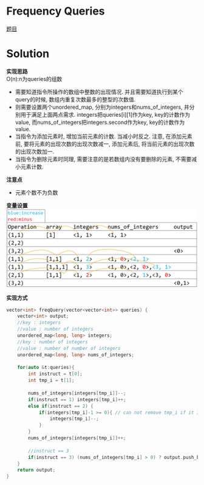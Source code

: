 # Frequency Queries

[题目](https://www.hackerrank.com/challenges/frequency-queries/problem)  

# Solution

**实现思路**  
O(n):n为queries的组数  
* 需要知道指令所操作的数组中整数的出现情况. 并且需要知道执行到某个query的时候, 数组内重复次数最多的整型的次数值.  
* 则需要设置两个unordered_map, 分别为integers和nums_of_integers, 并分别用于满足上面两点需求. integers把queries[i][1]作为key, key的计数作为value, 而nums_of_integers把integers.second作为key, key的计数作为value.
* 当指令为添加元素时, 增加当前元素的计数. 当减小时反之. 注意, 在添加元素前, 要将元素的出现次数的出现次数减一, 添加元素后, 将当前元素的出现次数的出现次数加一. 
* 当指令为删除元素时同理, 需要注意的是若数组内没有要删除的元素, 不需要减小元素计数.

**注意点**  
* 元素个数不为负数

**变量设置**  
![](image.png)

**实现方式**  
```c
vector<int> freqQuery(vector<vector<int>> queries) {
    vector<int> output;
    //key : integers
    //value : number of integers
    unordered_map<long, long> integers;
    //key : number of integers
    //value : number of number of integers
    unordered_map<long, long> nums_of_integers;

    for(auto &t:queries){
        int instruct = t[0];
        int tmp_i = t[1];

        nums_of_integers[integers[tmp_i]]--;
        if(instruct == 1) integers[tmp_i]++;
        else if(instruct == 2) {
            if(integers[tmp_i]-1 >= 0){ // can not remove tmp_i if it is not exist
                integers[tmp_i]--;
            }
        }
        nums_of_integers[integers[tmp_i]]++;

        //instruct == 3
        if(instruct == 3) (nums_of_integers[tmp_i] > 0) ? output.push_back(1) : output.push_back(0);
    }
    return output;
}
```
